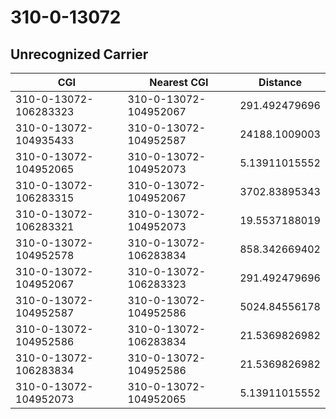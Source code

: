 # 310-0-13072
## Unrecognized Carrier


| CGI | Nearest CGI | Distance |
|-----|-------------|----------|
| 310-0-13072-106283323 | 310-0-13072-104952067 | 291.492479696 |
| 310-0-13072-104935433 | 310-0-13072-104952587 | 24188.1009003 |
| 310-0-13072-104952065 | 310-0-13072-104952073 | 5.13911015552 |
| 310-0-13072-106283315 | 310-0-13072-104952067 | 3702.83895343 |
| 310-0-13072-106283321 | 310-0-13072-104952073 | 19.5537188019 |
| 310-0-13072-104952578 | 310-0-13072-106283834 | 858.342669402 |
| 310-0-13072-104952067 | 310-0-13072-106283323 | 291.492479696 |
| 310-0-13072-104952587 | 310-0-13072-104952586 | 5024.84556178 |
| 310-0-13072-104952586 | 310-0-13072-106283834 | 21.5369826982 |
| 310-0-13072-106283834 | 310-0-13072-104952586 | 21.5369826982 |
| 310-0-13072-104952073 | 310-0-13072-104952065 | 5.13911015552 |
